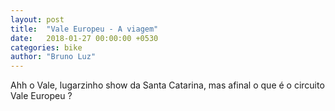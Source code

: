 ```yaml
---
layout: post
title:  "Vale Europeu - A viagem"
date:   2018-01-27 00:00:00 +0530
categories: bike
author: "Bruno Luz"
---
```

Ahh o Vale, lugarzinho show da Santa Catarina, mas afinal o que é o circuito Vale Europeu ?

